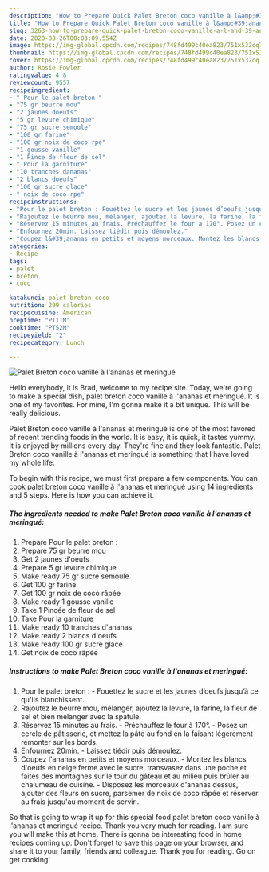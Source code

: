 ```yaml
---
description: "How to Prepare Quick Palet Breton coco vanille à l&amp;#39;ananas et meringué"
title: "How to Prepare Quick Palet Breton coco vanille à l&amp;#39;ananas et meringué"
slug: 3263-how-to-prepare-quick-palet-breton-coco-vanille-a-l-and-39-ananas-et-meringue
date: 2020-08-26T00:03:09.554Z
image: https://img-global.cpcdn.com/recipes/748fd499c40ea823/751x532cq70/palet-breton-coco-vanille-a-lananas-et-meringue-photo-principale-de-la-recette.jpg
thumbnail: https://img-global.cpcdn.com/recipes/748fd499c40ea823/751x532cq70/palet-breton-coco-vanille-a-lananas-et-meringue-photo-principale-de-la-recette.jpg
cover: https://img-global.cpcdn.com/recipes/748fd499c40ea823/751x532cq70/palet-breton-coco-vanille-a-lananas-et-meringue-photo-principale-de-la-recette.jpg
author: Rosie Fowler
ratingvalue: 4.8
reviewcount: 9557
recipeingredient:
- " Pour le palet breton "
- "75 gr beurre mou"
- "2 jaunes doeufs"
- "5 gr levure chimique"
- "75 gr sucre semoule"
- "100 gr farine"
- "100 gr noix de coco rpe"
- "1 gousse vanille"
- "1 Pince de fleur de sel"
- " Pour la garniture"
- "10 tranches dananas"
- "2 blancs doeufs"
- "100 gr sucre glace"
- " noix de coco rpe"
recipeinstructions:
- "Pour le palet breton : Fouettez le sucre et les jaunes d’oeufs jusqu’à ce qu&#39;ils blanchissent."
- "Rajoutez le beurre mou, mélanger, ajoutez la levure, la farine, la fleur de sel et bien mélanger avec la spatule."
- "Réservez 15 minutes au frais. Préchauffez le four à 170°. Posez un cercle de pâtisserie, et mettez la pâte au fond en la faisant légèrement remonter sur les bords."
- "Enfournez 20min. Laissez tiédir puis démoulez."
- "Coupez l&#39;ananas en petits et moyens morceaux. Montez les blancs d&#39;oeufs en neige ferme avec le sucre, transvasez dans une poche et faites des montagnes sur le tour du gâteau et au milieu puis brûler au chalumeau de cuisine. Disposez les morceaux d&#39;ananas dessus, ajouter des fleurs en sucre, parsemer de noix de coco râpée et réserver au frais jusqu&#39;au moment de servir.."
categories:
- Recipe
tags:
- palet
- breton
- coco

katakunci: palet breton coco 
nutrition: 299 calories
recipecuisine: American
preptime: "PT11M"
cooktime: "PT52M"
recipeyield: "2"
recipecategory: Lunch

---
```



![Palet Breton coco vanille à l&#39;ananas et meringué](https://img-global.cpcdn.com/recipes/748fd499c40ea823/751x532cq70/palet-breton-coco-vanille-a-lananas-et-meringue-photo-principale-de-la-recette.jpg)

Hello everybody, it is Brad, welcome to my recipe site. Today, we're going to make a special dish, palet breton coco vanille à l&#39;ananas et meringué. It is one of my favorites. For mine, I'm gonna make it a bit unique. This will be really delicious.



Palet Breton coco vanille à l&#39;ananas et meringué is one of the most favored of recent trending foods in the world. It is easy, it is quick, it tastes yummy. It is enjoyed by millions every day. They're fine and they look fantastic. Palet Breton coco vanille à l&#39;ananas et meringué is something that I have loved my whole life.


To begin with this recipe, we must first prepare a few components. You can cook palet breton coco vanille à l&#39;ananas et meringué using 14 ingredients and 5 steps. Here is how you can achieve it.

<!--inarticleads1-->

##### The ingredients needed to make Palet Breton coco vanille à l&#39;ananas et meringué:

1. Prepare  Pour le palet breton :
1. Prepare 75 gr beurre mou
1. Get 2 jaunes d&#39;oeufs
1. Prepare 5 gr levure chimique
1. Make ready 75 gr sucre semoule
1. Get 100 gr farine
1. Get 100 gr noix de coco râpée
1. Make ready 1 gousse vanille
1. Take 1 Pincée de fleur de sel
1. Take  Pour la garniture
1. Make ready 10 tranches d&#39;ananas
1. Make ready 2 blancs d&#39;oeufs
1. Make ready 100 gr sucre glace
1. Get  noix de coco râpée




<!--inarticleads2-->

##### Instructions to make Palet Breton coco vanille à l&#39;ananas et meringué:

1. Pour le palet breton : - Fouettez le sucre et les jaunes d’oeufs jusqu’à ce qu&#39;ils blanchissent.
1. Rajoutez le beurre mou, mélanger, ajoutez la levure, la farine, la fleur de sel et bien mélanger avec la spatule.
1. Réservez 15 minutes au frais. - Préchauffez le four à 170°. - Posez un cercle de pâtisserie, et mettez la pâte au fond en la faisant légèrement remonter sur les bords.
1. Enfournez 20min. - Laissez tiédir puis démoulez.
1. Coupez l&#39;ananas en petits et moyens morceaux. - Montez les blancs d&#39;oeufs en neige ferme avec le sucre, transvasez dans une poche et faites des montagnes sur le tour du gâteau et au milieu puis brûler au chalumeau de cuisine. - Disposez les morceaux d&#39;ananas dessus, ajouter des fleurs en sucre, parsemer de noix de coco râpée et réserver au frais jusqu&#39;au moment de servir..




So that is going to wrap it up for this special food palet breton coco vanille à l&#39;ananas et meringué recipe. Thank you very much for reading. I am sure you will make this at home. There is gonna be interesting food in home recipes coming up. Don't forget to save this page on your browser, and share it to your family, friends and colleague. Thank you for reading. Go on get cooking!
